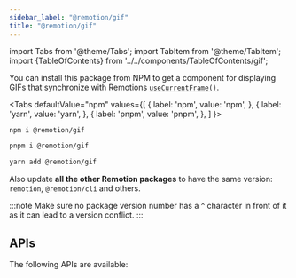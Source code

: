 ```yaml
---
sidebar_label: "@remotion/gif"
title: "@remotion/gif"
---
```


import Tabs from '@theme/Tabs';
import TabItem from '@theme/TabItem';
import {TableOfContents} from '../../components/TableOfContents/gif';

You can install this package from NPM to get a component for displaying GIFs that synchronize with Remotions [`useCurrentFrame()`](/docs/use-current-frame).

<Tabs
defaultValue="npm"
values={[
{ label: 'npm', value: 'npm', },
{ label: 'yarn', value: 'yarn', },
{ label: 'pnpm', value: 'pnpm', },
]
}>
<TabItem value="npm">

```bash
npm i @remotion/gif
```

  </TabItem>

  <TabItem value="pnpm">

```bash
pnpm i @remotion/gif
```

  </TabItem>

  <TabItem value="yarn">

```bash
yarn add @remotion/gif
```

  </TabItem>
</Tabs>

Also update **all the other Remotion packages** to have the same version: `remotion`, `@remotion/cli` and others.

:::note
Make sure no package version number has a `^` character in front of it as it can lead to a version conflict.
:::

## APIs

The following APIs are available:

<TableOfContents />
